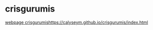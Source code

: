 # crisgurumis
[webpage crisgurumis](https://calyseym.github.io/crisgurumis/index.html)https://calyseym.github.io/crisgurumis/index.html
